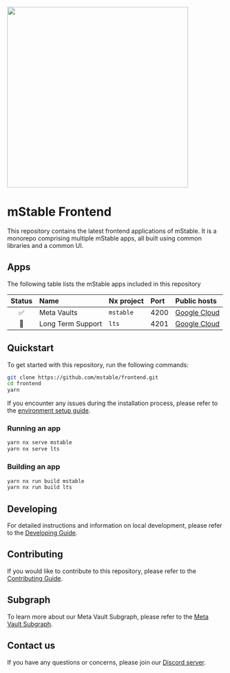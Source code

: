 <br/>
<img src="https://mstable.org/assets/img/email/mstable_logo_horizontal_black.png" width="420" >

<br />

# mStable Frontend

This repository contains the latest frontend applications of mStable. It is a monorepo comprising multiple mStable apps, all built using common libraries and a common UI.

## Apps

The following table lists the mStable apps included in this repository

| Status | Name              | Nx project | Port | Public hosts                                            |
| :---: | :---------------- | :--------- | :--- | :------------------------------------------------------ |
| ✅    | Meta Vaults       | `mstable`  | 4200 | [Google Cloud](https://yield.mstable.org/)              |
| 🚧    | Long Term Support | `lts`      | 4201 | [Google Cloud](https://apps-lts--dev-vite2x32.web.app/) |

## Quickstart
To get started with this repository, run the following commands:

```bash
git clone https://github.com/mstable/frontend.git
cd frontend
yarn
```
If you encounter any issues during the installation process, please refer to the [environment setup guide](./docs/DEVELOPING.md#environment-setup).

### Running an app

```bash
yarn nx serve mstable
yarn nx serve lts
```

### Building an app

```bash
yarn nx run build mstable
yarn nx run build lts
```

## Developing

For detailed instructions and information on local development, please refer to the [Developing Guide](./docs/DEVELOPING.md).

## Contributing

If you would like to contribute to this repository, please refer to the [Contributing Guide](./docs/CONTRIBUTING.md).

## Subgraph

To learn more about our Meta Vault Subgraph, please refer to the [Meta Vault Subgraph](./docs/SUBGRAPH.md).

## Contact us

If you have any questions or concerns, please join our [Discord server](https://discordapp.com/channels/525087739801239552/).
